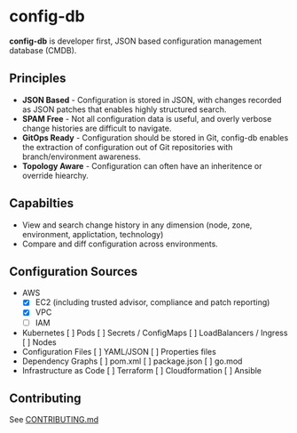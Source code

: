# config-db

**config-db** is developer first, JSON based configuration management database (CMDB).

## Principles

* **JSON Based** - Configuration is stored in JSON, with changes recorded as JSON patches that enables highly structured search.
* **SPAM Free** - Not all configuration data is useful, and overly verbose change histories are difficult to navigate.
* **GitOps Ready** - Configuration should be stored in Git, config-db enables the extraction of configuration out of Git repositories with branch/environment awareness.
* **Topology Aware** - Configuration can often have an inheritence or override hiearchy.

## Capabilties

* View and search change history in any dimension (node, zone, environment, applictation, technology)
* Compare and diff configuration across environments.

## Configuration Sources

* AWS
  * [x] EC2 (including trusted advisor, compliance and patch reporting)
  * [x] VPC
  * [ ] IAM
* Kubernetes
  [ ] Pods
  [ ] Secrets / ConfigMaps
  [ ] LoadBalancers / Ingress
  [ ] Nodes
* Configuration Files
  [ ] YAML/JSON
  [ ] Properties files
* Dependency Graphs
  [ ] pom.xml
  [ ] package.json
  [ ] go.mod
* Infrastructure as Code
  [ ] Terraform
  [ ] Cloudformation
  [ ] Ansible

## Contributing

See [CONTRIBUTING.md](./CONTRIBUTING.md)
